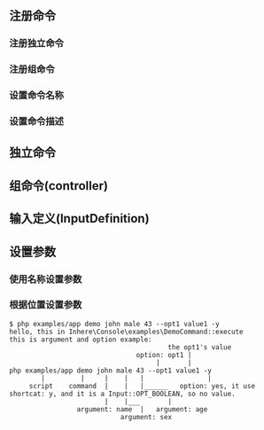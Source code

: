 
## 注册命令

### 注册独立命令
### 注册组命令
### 设置命令名称
### 设置命令描述

## 独立命令

## 组命令(controller)

## 输入定义(InputDefinition)


## 设置参数

### 使用名称设置参数

### 根据位置设置参数

```
$ php examples/app demo john male 43 --opt1 value1 -y
hello, this in Inhere\Console\examples\DemoCommand::execute
this is argument and option example:
                                        the opt1's value
                                option: opt1 |
                                     |       |
php examples/app demo john male 43 --opt1 value1 -y
        |         |     |    |   |                |
     script    command  |    |   |______   option: yes, it use shortcat: y, and it is a Input::OPT_BOOLEAN, so no value.
                        |    |___       |
                 argument: name  |   argument: age
                            argument: sex
```
